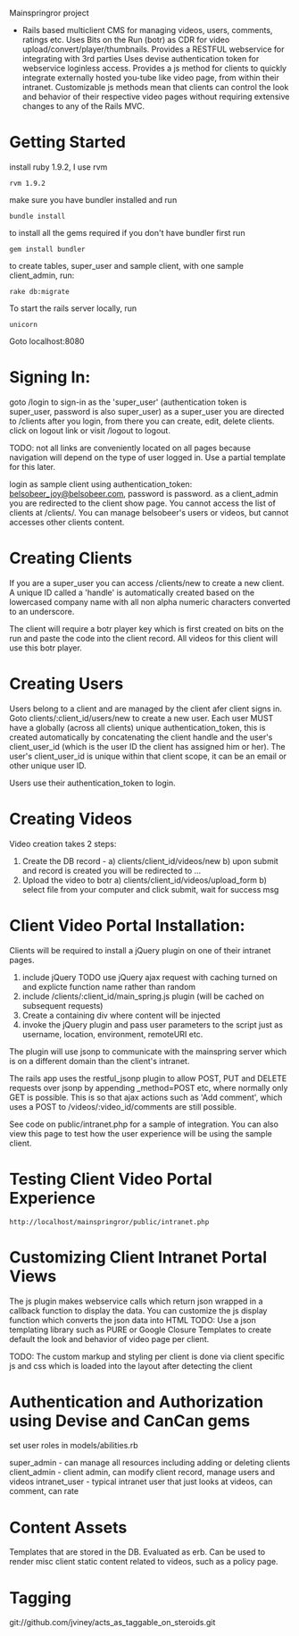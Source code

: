 Mainspringror project
- Rails based multiclient CMS for managing videos, users, comments, ratings etc.
Uses Bits on the Run (botr) as CDR for video upload/convert/player/thumbnails.
Provides a RESTFUL webservice for integrating with 3rd parties
Uses devise authentication token for webservice loginless access.
Provides a js method for clients to quickly integrate externally hosted you-tube like video page, from within their intranet.
Customizable js methods mean that clients can control the look and behavior of their respective video pages without requiring extensive changes
to any of the Rails MVC.

Getting Started
===

install ruby 1.9.2, I use rvm

    rvm 1.9.2

make sure you have bundler installed and run
    
    bundle install

to install all the gems required
if you don't have bundler first run
    
    gem install bundler

to create tables, super_user and sample client, with one sample client_admin, run:
    
    rake db:migrate
  
To start the rails server locally, run

    unicorn

Goto localhost:8080

Signing In:
===

goto /login to sign-in as the 'super_user' (authentication token is super_user, password is also super_user)
as a super_user you are directed to /clients after you login, from there you can create, edit, delete clients.
click on logout link or visit /logout to logout.

TODO: not all links are conveniently located on all pages because navigation will depend on the type of
user logged in.  Use a partial template for this later.

login as sample client using authentication_token: belsobeer_joy@belsobeer.com, password is password.
as a client_admin you are redirected to the client show page.  You cannot access the list of clients at /clients/.
You can manage belsobeer's users or videos, but cannot accesses other clients content.

Creating Clients
===

If you are a super_user you can access /clients/new to create a new client.  A unique ID called a 'handle' is automatically
created based on the lowercased company name with all non alpha numeric characters converted to an underscore. 

The client will require a botr player key which is first created on bits on the run and paste the code into the client
record.  All videos for this client will use this botr player.


Creating Users
===

Users belong to a client and are managed by the client afer client signs in.  Goto clients/:client_id/users/new to create a new user.
Each user MUST have a globally (across all clients) unique authentication_token, this is created automatically
by concatenating the client handle and the user's client_user_id (which is the user ID the client has assigned him or her).
The user's client_user_id is unique within that client scope, it can be an email or other unique user ID.

Users use their authentication_token to login.

Creating Videos
===

Video creation takes 2 steps:
1) Create the DB record - 
  a) clients/client_id/videos/new
  b) upon submit and record is created you will be redirected to ...
2) Upload the video to botr
  a) clients/client_id/videos/upload_form
  b) select file from your computer and click submit, wait for success msg


Client Video Portal Installation:
===

Clients will be required to install a jQuery plugin on one of their intranet pages.
1) include jQuery
TODO use jQuery ajax request with caching turned on and explicte function name rather than random
2) include /clients/:client_id/main_spring.js plugin (will be cached on subsequent requests)
3) Create a containing div where content will be injected
4) invoke the jQuery plugin and pass user parameters to the script just as username, location, environment, remoteURI etc.

The plugin will use jsonp to communicate with the mainspring server which is on a different domain than the client's intranet.

The rails app uses the restful_jsonp plugin to allow POST, PUT and DELETE requests over jsonp by appending _method=POST etc, 
where normally only GET is possible.  This is so that ajax actions such as 'Add comment', which uses a POST to /videos/:video_id/comments are still possible.


See code on public/intranet.php for a sample of integration.  You can also view this page to test how the user experience will be using
the sample client.

Testing Client Video Portal Experience
===

    http://localhost/mainspringror/public/intranet.php

Customizing Client Intranet Portal Views
====

The js plugin makes webservice calls which return json wrapped in a callback function to display the data.
You can customize the js display function which converts the json data into HTML
TODO:
Use a json templating library such as PURE or Google Closure Templates to create default the look and behavior of video page per client.

TODO:
The custom markup and styling per client is done via client specific js and css which is loaded into the
layout after detecting the client



Authentication and Authorization using Devise and CanCan gems
===

set user roles in models/abilities.rb

super_admin - can manage all resources including adding or deleting clients
client_admin - client admin, can modify client record, manage users and videos
intranet_user - typical intranet user that just looks at videos, can comment, can rate

Content Assets
===

Templates that are stored in the DB.  Evaluated as erb.  Can be used to render misc client static content related
to videos, such as a policy page.

Tagging
===

git://github.com/jviney/acts_as_taggable_on_steroids.git



